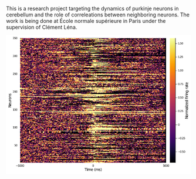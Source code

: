 This is a research project targeting the dynamics of purkinje neurons in cerebellum and the role of correleations between neighboring neurons. The work is being done at École normale supérieure in Paris under the supervision of Clément Léna.

![psth](https://github.com/stebett/purkinje-cells-analysis/blob/master/plots/psth.png)
